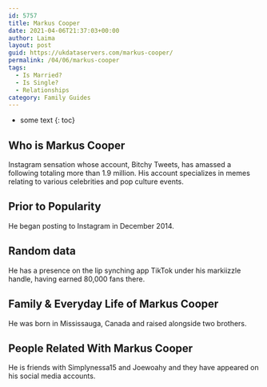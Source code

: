 ```yaml
---
id: 5757
title: Markus Cooper
date: 2021-04-06T21:37:03+00:00
author: Laima
layout: post
guid: https://ukdataservers.com/markus-cooper/
permalink: /04/06/markus-cooper
tags:
  - Is Married?
  - Is Single?
  - Relationships
category: Family Guides
---
```


* some text
{: toc}


## Who is Markus Cooper
                  
                  
                  
Instagram sensation whose account, Bitchy Tweets, has amassed a following totaling more than 1.9 million. His account specializes in memes relating to various celebrities and pop culture events. 
                  
              
            
              
            
                
                
                
## Prior to Popularity
                  
                  
                  
He began posting to Instagram in December 2014. 
                  
              
            
              
            
                
                
                
## Random data
                  
                  
                  
He has a presence on the lip synching app TikTok under his markiizzle handle, having earned 80,000 fans there.  
                  
              
            
              
            
                
                
                
## Family & Everyday Life of Markus Cooper
                  
                  
                  
He was born in Mississauga, Canada and raised alongside two brothers. 
                  
              
            
              
            
                
                
                
## People Related With Markus Cooper
                  
                  
                  
He is friends with Simplynessa15 and Joewoahy and they have appeared on his social media accounts. 
                  
              
            
              
            
                
              
            
              
              
            
            
              
            
          
          
          